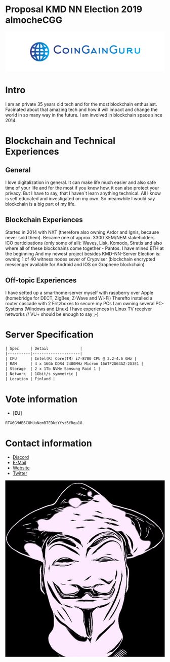 # Proposal KMD NN Election 2019 almocheCGG 

![Logo-CGG.png](./Logo-CGG.png)

# Intro #

I am an private 35 years old tech and for the most blockchain enthusiast.
Facinated about that amazing tech and how it will impact and change the world in so many way in the future.
I am involved in blockchain space since 2014.
 

# Blockchain and Technical Experiences  #

## General ##
I love digitalization in general.
It can make life much easier and also safe time of your life and for the most if you know how, it can also protect your privacy.
But I have to say, that I haven´t learn anything technical.
All I know is self educated and investigated on my own.
So meanwhile I would say blockchain is a big part of my life. 

## Blockchain Experiences ##
Started in 2014 with NXT (therefore also owning Ardor and Ignis, because never sold them).
Became one of approx. 3300 XEM/NEM stakeholders.
ICO participations (only some of all): Waves, Lisk, Komodo, Stratis and also where all of these blockchains come together - Pantos.
I have mined ETH at the beginning
And my newest project besides KMD-NN-Server Election is: owning 1 of 40 witness nodes sever of Crypviser (blockchain encrypted messenger available for Android and IOS on Graphene blockchain)

## Off-topic Experiences ##
I have setted up a smarthome-server myself with raspberry over Apple (homebridge for DECT, ZigBee, Z-Wave and Wi-Fi)
Therefto installed a router cascade with 2 Fritzboxes to secure my PCs
I am owning several PC-Systems (Windows and Linux)
I have experiences in Linux TV receiver networks // VU+ should be enough to say ;-)

# Server Specification #

    | Spec     | Detail              |
    |----------|---------------------|
    | CPU      | Intel(R) Core(TM) i7-8700 CPU @ 3.2-4.6 GHz |
    | RAM      | 4 x 16Gb DDR4 2400MHz Micron 16ATF2G64AZ-2G3E1 |
    | Storage  | 2 x 1Tb NVMe Samsung Raid 1 |
    | Network  | 1Gbit/s symmetric |
    | Location | Finland |

# Vote information #

- [**EU**] 
```
RTX6GMdB6CUhUuNcmB7EDktYfst5fRqa18
```

# Contact information #

 - [Discord](https://discord.gg/e2qEtHN)
 - [E-Mail](mailto:coingainguru@protonmail.com)
 - [Website](https://coingain.guru)
 - [Twitter](https://twitter.com/COINGAINGURU)
 
![CGG.jpg](./CGG.jpg)
